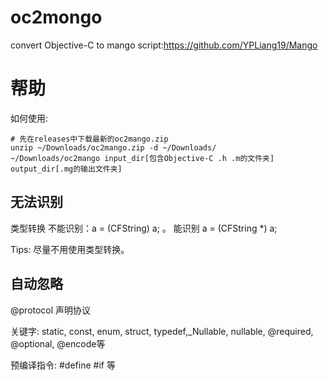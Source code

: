 # oc2mongo
convert Objective-C to mango script:https://github.com/YPLiang19/Mango
# 帮助

如何使用:

```shell
# 先在releases中下载最新的oc2mango.zip
unzip ~/Downloads/oc2mango.zip -d ~/Downloads/
~/Downloads/oc2mango input_dir[包含Objective-C .h .m的文件夹] output_dir[.mg的输出文件夹]
```

## 无法识别

类型转换 不能识别：a = (CFString) a; 。 能识别  a = (CFString *) a;

Tips: 尽量不用使用类型转换。 

## 自动忽略 

@protocol 声明协议

关键字: static, const, enum, struct, typedef,_Nullable, nullable, @required, @optional, @encode等

预编译指令: #define #if 等
